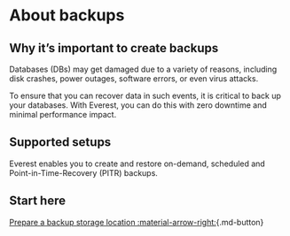# About backups

## Why it’s important to create backups

Databases (DBs) may get damaged due to a variety of reasons, including disk crashes, power outages, software errors, or even virus attacks.  

To ensure that you can recover data in such events, it is critical to back up your databases. With Everest, you can do this with zero downtime and minimal performance impact.

## Supported setups

Everest enables you to create and restore on-demand, scheduled and Point-in-Time-Recovery (PITR) backups.

## Start here

[Prepare a backup storage location :material-arrow-right:](createBackups/backup_storage/CreateStorage.md){.md-button}